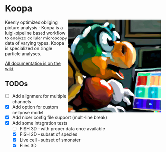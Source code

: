# Koopa

<img src="./logo.png" width="300px" align="right" alt="Logo of koopa.">

Keenly optimized obliging picture analysis - Koopa is a luigi-pipeline based workflow to analyze cellular microscopy data of varying types. Koopa is specialized on single particle analyses.

[All documentation is on the wiki](https://github.com/BBQuercus/koopa/wiki).

## TODOs

* [ ] Add alignment for multiple channels
* [x] Add option for custom cellpose model
* [x] Add nicer config file support (multi-line break)
* [x] Add some integration tests
  * [ ] FISH 3D - with proper data once available
  * [x] FISH 2D - subset of specles
  * [x] Live cell - subset of smonster
  * [x] Flies 3D
